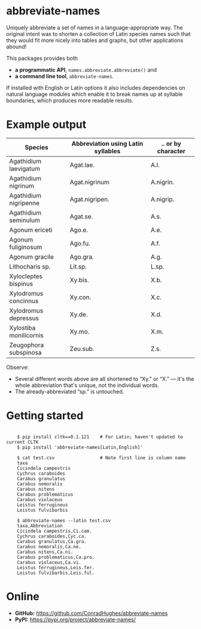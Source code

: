 # abbreviate-names

Uniquely abbreviate a set of names in a language-appropriate way.
The original intent was to shorten a collection of Latin species names
such that they would fit more nicely into tables and graphs, but other
applications abound!

This packages provides both

* **a programmatic API**, `names.abbreviate.abbreviate()` and
* **a command line tool**, `abbreviate-names`.

If installed with English or Latin options it also includes dependencies
on natural language modules which enable it to break names up at
syllable boundaries, which produces more readable results.

# Example output

Species | Abbreviation using Latin syllables | .. or by character
------------ | ------------ | --
Agathidium laevigatum | Agat.lae. | A.l.
Agathidium nigrinum | Agat.nigrinum | A.nigrin.
Agathidium nigripenne | Agat.nigripen. | A.nigrip.
Agathidium seminulum | Agat.se. | A.s.
Agonum ericeti | Ago.e. | A.e.
Agonum fuliginosum | Ago.fu. | A.f.
Agonum gracile | Ago.gra. | A.g.
Lithocharis sp. | Lit.sp. | L.sp.
Xylocleptes bispinus | Xy.bis. | X.b.
Xylodromus concinnus | Xy.con. | X.c.
Xylodromus depressus | Xy.de. | X.d.
Xylostiba monilicornis | Xy.mo. | X.m.
Zeugophora subspinosa | Zeu.sub. | Z.s.

Observe:

* Several different words above are all shortened to “Xy.” or “X.” —
it's the whole abbreviation that's unique, not the individual words.
* The already-abbreviated “sp.” is untouched.

# Getting started

```shell

    $ pip install cltk==0.1.121    # For Latin; haven't updated to current CLTK
    $ pip install 'abbreviate-names[Latin,English]'

    $ cat test.csv                 # Note first line is column name
    taxa
    Cicindela campestris
    Cychrus caraboides
    Carabus granulatus
    Carabus nemoralis
    Carabus nitens
    Carabus problematicus
    Carabus violaceus
    Leistus ferrugineus
    Leistus fulvibarbis

    $ abbreviate-names --latin test.csv
    taxa,Abbreviation
    Cicindela campestris,Ci.cam.
    Cychrus caraboides,Cyc.ca.
    Carabus granulatus,Ca.gra.
    Carabus nemoralis,Ca.ne.
    Carabus nitens,Ca.ni.
    Carabus problematicus,Ca.pro.
    Carabus violaceus,Ca.vi.
    Leistus ferrugineus,Leis.fer.
    Leistus fulvibarbis,Leis.ful.

```

# Online

* **GitHub:** https://github.com/ConradHughes/abbreviate-names
* **PyPI:** https://pypi.org/project/abbreviate-names/
